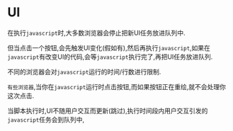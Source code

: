 # UI

在执行`javascript`时,大多数浏览器会停止把新UI任务放进队列中.

但当点击一个按钮,会先触发UI变化(假如有),然后再执行`javascript`,如果在`javascript`有改变UI的代码,会等`javascript`执行完了,再把UI任务放进队列.

不同的浏览器会对`javascript`运行的时间/行数进行限制.

`有些浏览器`,当你在`javascript`运行时点击按钮,而如果按钮正在重绘,就不会处理你这次点击.

当脚本执行时,UI不随用户交互而更新(跳过),执行时间段内用户交互引发的`javascript`任务会到队列中,

